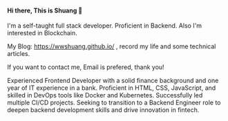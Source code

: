 #### Hi there, This is Shuang 👋

I'm a self-taught full stack developer. Proficient in Backend. Also I'm interested in Blockchain.

My Blog: https://wwshuang.github.io/ , record my life and some technical articles.

If you want to contact me, Email is prefered, thank you!

<!--
#### 📫 How to reach me:  

<a href="https://www.linkedin.com/in/shuanggu/">
  <img align="left" alt="Shuang's LinkedIN" width="22px" src="https://raw.githubusercontent.com/peterthehan/peterthehan/master/assets/linkedin.svg" />
</a>



**wwShuang/wwShuang** is a ✨ _special_ ✨ repository because its `README.md` (this file) appears on your GitHub profile.

Here are some ideas to get you started:

- 🔭 I’m currently working on ...
- 🌱 I’m currently learning ...
- 👯 I’m looking to collaborate on ...
- 🤔 I’m looking for help with ...
- 💬 Ask me about ...
- 📫 How to reach me: ...
- 😄 Pronouns: ...
- ⚡ Fun fact: ...
-->
Experienced Frontend Developer with a solid finance background and one year of IT experience in a bank. Proficient in HTML, CSS, JavaScript, and skilled in DevOps tools like Docker and Kubernetes. Successfully led multiple CI/CD projects. Seeking to transition to a Backend Engineer role to deepen backend development skills and drive innovation in fintech.


